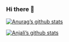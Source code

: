 ### Hi there 👋

[![Anurag’s github stats](https://github-readme-stats.vercel.app/api?username=03anjali)](https://github.com/03anjali)

[![Anjali’s github stats](https://github-readme-stats.vercel.PAT_1.app/api?username=03anjali)](https://github.com/03anjali)

<!--
**03anjali/03anjali** is a ✨ _special_ ✨ repository because its `README.md` (this file) appears on your GitHub profile.

Here are some ideas to get you started:

- 🔭 I’m currently working on ...
- 🌱 I’m currently learning ...
- 👯 I’m looking to collaborate on ...
- 🤔 I’m looking for help with ...
- 💬 Ask me about ...
- 📫 How to reach me: ...
- 😄 Pronouns: ...
- ⚡ Fun fact: ...
-->
